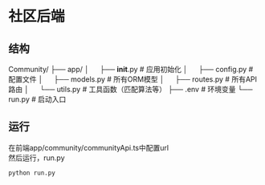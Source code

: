 # 社区后端
## 结构
Community/
├── app/
│ &ensp;&ensp;  ├── __init__.py           # 应用初始化
│ &ensp;&ensp;  ├── config.py             # 配置文件
│ &ensp;&ensp; ├── models.py             # 所有ORM模型
│ &ensp;&ensp;  ├── routes.py             # 所有API路由
│ &ensp;&ensp;  └── utils.py              # 工具函数（匹配算法等）
├── .env                      # 环境变量
└── run.py                    # 启动入口
## 运行
在前端app/community/communityApi.ts中配置url  
然后运行，run.py
```shell
python run.py
```